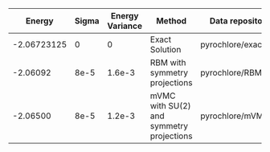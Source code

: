 |       Energy          |  Sigma          | Energy Variance  |  Method                                                          | Data repository                     |
| ----------------------| ----------------| -----------------|------------------------------------------------------------------|------------------------------------ |
|    -2.06723125        |  0              | 0                | Exact Solution                                                   | pyrochlore/exact32                  |
|    -2.06092           |  8e-5           | 1.6e-3           | RBM with symmetry projections                                    | pyrochlore/RBM32                    |
|    -2.06500           |  8e-5           | 1.2e-3           | mVMC with SU(2) and symmetry projections                         | pyrochlore/mVMC32                   |
